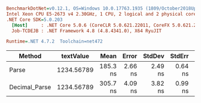 ``` ini

BenchmarkDotNet=v0.12.1, OS=Windows 10.0.17763.1935 (1809/October2018Update/Redstone5)
Intel Xeon CPU E5-2673 v4 2.30GHz, 1 CPU, 2 logical and 2 physical cores
.NET Core SDK=5.0.203
  [Host]     : .NET Core 5.0.6 (CoreCLR 5.0.621.22011, CoreFX 5.0.621.22011), X64 RyuJIT
  Job-TCDEJB : .NET Framework 4.8 (4.8.4341.0), X64 RyuJIT

Runtime=.NET 4.7.2  Toolchain=net472  

```
|        Method |  textValue |     Mean |   Error |  StdDev |  StdErr |      Min |      Max |   Median | Ratio | MannWhitney(5%) | RatioSD |
|-------------- |----------- |---------:|--------:|--------:|--------:|---------:|---------:|---------:|------:|---------------- |--------:|
|         Parse | 1234.56789 | 185.3 ns | 2.66 ns | 2.49 ns | 0.64 ns | 181.4 ns | 189.3 ns | 185.2 ns |  1.00 |            Base |    0.00 |
| Decimal_Parse | 1234.56789 | 305.7 ns | 4.09 ns | 3.82 ns | 0.99 ns | 298.0 ns | 311.9 ns | 305.5 ns |  1.65 |          Slower |    0.03 |
